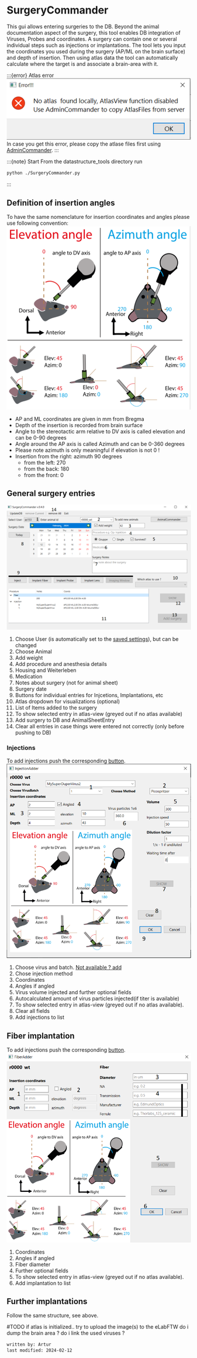 # SurgeryCommander
This gui allows entering surgeries to the DB.
Beyond the animal documentation aspect of the surgery, this tool enables DB integration of Viruses, Probes and 
coordinates. A surgery can contain one or several individual steps such as injections or implantations.
The tool lets you input the coordinates you used during the surgery (AP/ML on the brain surface) and depth of insertion.
Then using atlas data the tool can automatically calculate where the target is and associate a brain-area with it.

:::{error} Atlas error
![surgery_atlaserror.PNG](../images/surgery_atlaserror.PNG)
In case you get this error, please copy the atlase files first using [AdminCommander](AdminCommander.md#copy-brain-atlases).
:::

:::{note} Start
From the datastructure_tools directory run
~~~bash
python ./SurgeryCommander.py
~~~
:::

## Definition of insertion angles
To have the same nomenclature for insertion coordinates and angles please use following convention:
![surgerycommander_angles.PNG](../images/surgerycommander_angles.PNG)
- AP and ML coordinates are given in mm from Bregma
- Depth of the insertion is recorded from brain surface
- Angle to the stereotactic arm relative to DV axis is called elevation and can be 0-90 degrees
- Angle around the AP axis is called Azimuth and can be 0-360 degrees
- Please note azimuth is only meaningful if elevation is not 0 !
- Insertion from the right: azimuth 90 degrees
  - from the left: 270 
  - from the back: 180
  - from the front: 0 


## General surgery entries
![surgerycommander_1.PNG](../images/surgerycommander_1.PNG)
1. Choose User (is automatically set to the [saved settings](AdminCommander.md#user-specific-config)), but can be changed
2. Choose Animal 
3. Add weight
4. Add procedure and anesthesia details
5. Housing and Weiterleben
6. Medication
7. Notes about surgery (not for animal sheet)
8. Surgery date
9. Buttons for individual entries for Injcetions, Implantations, etc
10. Atlas dropdown for visualizations (optional)
11. List of Items added to the surgery    
12. To show selected entry in atlas-view (greyed out if no atlas available)
13. Add surgery to DB and AnimalSheetEntry
14. Clear all entries in case things were entered not correctly (only before pushing to DB)

### Injections
To add injections push the corresponding [button](#general-surgery-entries).
![surgerycommander_2.PNG](../images/surgerycommander_2.PNG)
1. Choose virus and batch. [Not available ? add](../combinatory_howto/viruscreation.md)
2. Chose injection method
3. Coordinates
4. Angles if angled
5. Virus volume injected and further optional fields
6. Autocalculated amount of virus particles injected(if titer is available)
7. To show selected entry in atlas-view (greyed out if no atlas available).
8. Clear all fields
9. Add injections to list

## Fiber implantation
To add injections push the corresponding [button](#general-surgery-entries).
![surgerycommander_3.PNG](../images/surgerycommander_3.PNG)
1. Coordinates
2. Angles if angled
3. Fiber diameter
4. Further optional fields
5. To show selected entry in atlas-view (greyed out if no atlas available).
6. Add implantation to list

## Further implantations
Follow the same structure, see above.


#TODO if atlas is initialized.. try to upload the image(s) to the eLabFTW
do i dump the brain area ? do i link the used viruses ?
~~~~
written by: Artur 
last modified: 2024-02-12
~~~~